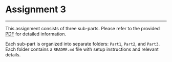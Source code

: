 # Assignment 3

---

This assignment consists of three sub-parts. Please refer to the provided [PDF](https://github.com/aditya-me13/CS331-IITGN/blob/main/Assignment2/CS%20331%20_%20Computer%20Networks%20_%20Assignment-3.pdf) for detailed information.  

Each sub-part is organized into separate folders: `Part1`, `Part2`, and `Part3`.  
Each folder contains a `README.md` file with setup instructions and relevant details.
